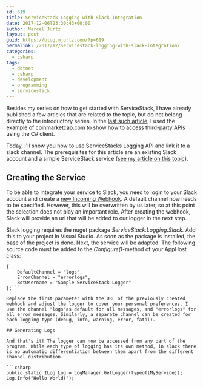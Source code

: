 ```yaml
---
id: 619
title: ServiceStack Logging with Slack Integration
date: 2017-12-06T23:30:43+00:00
author: Marcel Jurtz
layout: post
guid: https://blog.mjurtz.com/?p=619
permalink: /2017/12/servicestack-logging-with-slack-integration/
categories:
  - csharp
tags:
  - dotnet
  - csharp
  - development
  - programming
  - servicestack
---
```

Besides my series on how to get started with ServiceStack, I have already published a few articles that are related to the topic, but do not belong directly to the introductory series. In the [last such article](https://blog.mjurtz.com/2017/12/query-coinmarketcap-api-using-servicestack/), I used the example of [coinmarketcap.com](https://coinmarketcap.com/) to show how to access third-party APIs using the C# client.

Today, I'll show you how to use ServiceStacks Logging API and link it to a slack channel. The prerequisites for this article are an existing Slack account and a simple ServiceStack service ([see my article on this topic](https://blog.mjurtz.com/2017/11/servicestack-building-simple-service/)).

## Creating the Service

To be able to integrate your service to Slack, you need to login to your Slack account and create a [new Incoming Webhook](https://my.slack.com/services/new/incoming-webhook/). A default channel now needs to be specified. However, this will be overwritten by us later, so at this point the selection does not play an important role. After creating the webhook, Slack will provide an url that will be added to our logger in the next step.

Slack logging requires the nuget package _ServiceStack.Logging.Slack._ Add this to your project in Visual Studio. As soon as the package is installed, the base of the project is done. Next, the service will be adapted. The following source code must be added to the _Configure()_-method of your AppHost class:

```csharpLogManager.LogFactory = new SlackLogFactory("webhook-url", debugEnabled: true)
{
    DefaultChannel = "logs",
    ErrorChannel = "errorlogs",
    BotUsername = "Sample ServiceStack Logger"
};```

Replace the first parameter with the URL of the previously created webhook and adjust the logger to cover your personal preferences. I use the channel "logs"as default for all messages, and "errorlogs" for all error messages. Similarly, a separate channel can be created for each logging type (debug, info, warning, error, fatal).

## Generating Logs

And that's it! The logger can now be accessed from any part of the program. While each type of logging has its own method, in slack there is no automatic differentiation between them apart from the different channel distribution.

```csharp
public static ILog Log = LogManager.GetLogger(typeof(MyService));
Log.Info("Hello World!");
```